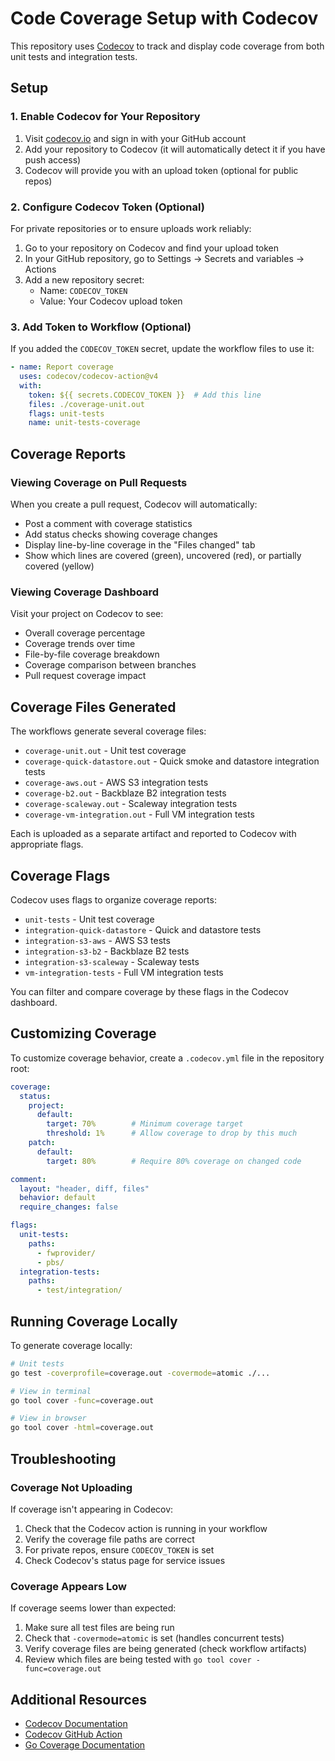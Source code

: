 # Code Coverage Setup with Codecov

This repository uses [Codecov](https://codecov.io) to track and display code coverage from both unit tests and integration tests.

## Setup

### 1. Enable Codecov for Your Repository

1. Visit [codecov.io](https://codecov.io) and sign in with your GitHub account
2. Add your repository to Codecov (it will automatically detect it if you have push access)
3. Codecov will provide you with an upload token (optional for public repos)

### 2. Configure Codecov Token (Optional)

For private repositories or to ensure uploads work reliably:

1. Go to your repository on Codecov and find your upload token
2. In your GitHub repository, go to Settings → Secrets and variables → Actions
3. Add a new repository secret:
   - Name: `CODECOV_TOKEN`
   - Value: Your Codecov upload token

### 3. Add Token to Workflow (Optional)

If you added the `CODECOV_TOKEN` secret, update the workflow files to use it:

```yaml
- name: Report coverage
  uses: codecov/codecov-action@v4
  with:
    token: ${{ secrets.CODECOV_TOKEN }}  # Add this line
    files: ./coverage-unit.out
    flags: unit-tests
    name: unit-tests-coverage
```

## Coverage Reports

### Viewing Coverage on Pull Requests

When you create a pull request, Codecov will automatically:
- Post a comment with coverage statistics
- Add status checks showing coverage changes
- Display line-by-line coverage in the "Files changed" tab
- Show which lines are covered (green), uncovered (red), or partially covered (yellow)

### Viewing Coverage Dashboard

Visit your project on Codecov to see:
- Overall coverage percentage
- Coverage trends over time
- File-by-file coverage breakdown
- Coverage comparison between branches
- Pull request coverage impact

## Coverage Files Generated

The workflows generate several coverage files:

- `coverage-unit.out` - Unit test coverage
- `coverage-quick-datastore.out` - Quick smoke and datastore integration tests
- `coverage-aws.out` - AWS S3 integration tests
- `coverage-b2.out` - Backblaze B2 integration tests
- `coverage-scaleway.out` - Scaleway integration tests
- `coverage-vm-integration.out` - Full VM integration tests

Each is uploaded as a separate artifact and reported to Codecov with appropriate flags.

## Coverage Flags

Codecov uses flags to organize coverage reports:

- `unit-tests` - Unit test coverage
- `integration-quick-datastore` - Quick and datastore tests
- `integration-s3-aws` - AWS S3 tests
- `integration-s3-b2` - Backblaze B2 tests
- `integration-s3-scaleway` - Scaleway tests
- `vm-integration-tests` - Full VM integration tests

You can filter and compare coverage by these flags in the Codecov dashboard.

## Customizing Coverage

To customize coverage behavior, create a `.codecov.yml` file in the repository root:

```yaml
coverage:
  status:
    project:
      default:
        target: 70%        # Minimum coverage target
        threshold: 1%      # Allow coverage to drop by this much
    patch:
      default:
        target: 80%        # Require 80% coverage on changed code

comment:
  layout: "header, diff, files"
  behavior: default
  require_changes: false

flags:
  unit-tests:
    paths:
      - fwprovider/
      - pbs/
  integration-tests:
    paths:
      - test/integration/
```

## Running Coverage Locally

To generate coverage locally:

```bash
# Unit tests
go test -coverprofile=coverage.out -covermode=atomic ./...

# View in terminal
go tool cover -func=coverage.out

# View in browser
go tool cover -html=coverage.out
```

## Troubleshooting

### Coverage Not Uploading

If coverage isn't appearing in Codecov:

1. Check that the Codecov action is running in your workflow
2. Verify the coverage file paths are correct
3. For private repos, ensure `CODECOV_TOKEN` is set
4. Check Codecov's status page for service issues

### Coverage Appears Low

If coverage seems lower than expected:

1. Make sure all test files are being run
2. Check that `-covermode=atomic` is set (handles concurrent tests)
3. Verify coverage files are being generated (check workflow artifacts)
4. Review which files are being tested with `go tool cover -func=coverage.out`

## Additional Resources

- [Codecov Documentation](https://docs.codecov.com/)
- [Codecov GitHub Action](https://github.com/codecov/codecov-action)
- [Go Coverage Documentation](https://go.dev/blog/cover)
